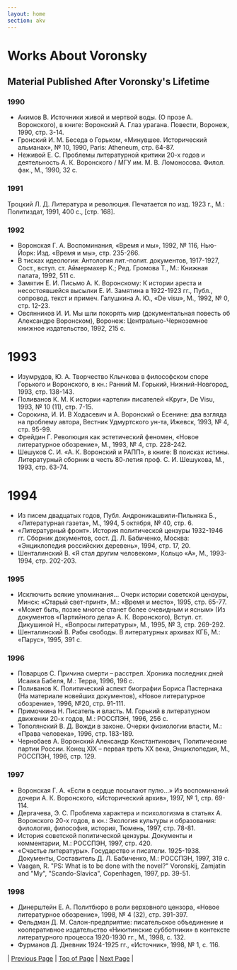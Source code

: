 ```yaml
---
layout: home
section: akv
---
```

# Works About Voronsky
## Material Published After Voronsky's Lifetime

### 1990
- Акимов В. Источники живой и мертвой воды. (О прозе А. Воронского), в книге: Воронский А. Глаз урагана. Повести, Воронеж, 1990, стр. 3-14.
- Гронский И. М. Беседа о Горьком, «Минувшее. Исторический альманах», № 10, 1990, Paris: Atheneum, стр. 64-87.
- Неживой Е. С. Проблемы литературной критики 20-х годов и деятельность А. К. Воронского / МГУ им. М. В. Ломоносова. Филол. фак., М., 1990, 32 с.

### 1991
Троцкий Л. Д. Литература и революция. Печатается по изд. 1923 г., М.: Политиздат, 1991, 400 с., [стр. 168].

### 1992
- Воронская Г. А. Воспоминания, «Время и мы», 1992, № 116, Нью-Йорк: Изд. «Время и мы», стр. 235-266.
- В тисках идеологии: Антология лит.-полит. документов, 1917-1927, Сост., вступ. ст. Аймермахер К.; Ред. Громова Т., М.: Книжная палата, 1992, 511 с.
- Замятин Е. И. Письмо А. К. Воронскому: К истории ареста и несостоявшейся высылки Е. И. Замятина в 1922-1923 гг., Публ., сопровод. текст и примеч. Галушкина А. Ю., «De visu», М., 1992, № 0, стр. 12-23.
- Овсянников И. И. Мы шли покорять мир (документальная повесть об Александре Воронском), Воронеж: Центрально-Черноземное книжное издательство, 1992, 215 с.

# 1993
- Изумрудов, Ю. А. Творчество Клычкова в философском споре Горького и Воронского, в кн.: Ранний М. Горький, Нижний-Новгород, 1993, стр. 138-143.
- Поливанов К. М. К истории «артели» писателей «Круг», De Visu, 1993, № 10 (11), стр. 7-15.
- Сорокина, И. И. В Ходасевич и А. Воронский о Есенине: два взгляда на проблему автора, Вестник Удмуртского ун-та, Ижевск, 1993, № 4, стр. 95-99.
- Фрейдин Г. Революция как эстетический феномен, «Новое литературное обозрение», М., 1993, № 4, стр. 228-242.
- Шешуков С. И. «А. К. Воронский и РАПП», в книге: В поисках истины. Литературный сборник в честь 80-летия проф. С. И. Шешукова, М., 1993, стр. 63-74.

# 1994
- Из писем двадцатых годов, Публ. Андроникашвили-Пильняка Б., «Литературная газета», М., 1994, 5 октября, № 40, стр. 6.
- «Литературный фронт». История политической цензуры 1932-1946 гг. Сборник документов, сост. Д. Л. Бабиченко, Москва: «Энциклопедия российских деревень», 1994, стр. 17, 20.
- Шенталинский В. «Я стал другим человеком», Кольцо «А», М., 1993-1994, стр. 202-203.

### 1995
- Исключить всякие упоминания... Очерк истории советской цензуры, Минск: «Старый свет-принт», М.: «Время и место», 1995, стр. 65-77.
- «Может быть, позже многое станет более очевидным и ясным» (Из документов «Партийного дела» А. К. Воронского), Вступ. ст. Дикушиной Н., «Вопросы литературы», М., 1995, № 3, стр. 269-292.
- Шенталинский В. Рабы свободы. В литературных архивах КГБ, М.: «Парус», 1995, 391 с.

### 1996
- Поварцов С. Причина смерти – расстрел. Хроника последних дней Исаака Бабеля, М.: Терра, 1996, 196 с.
- Поливанов К. Политический аспект биографии Бориса Пастернака (На материале новейших документов), «Новое литературное обозрение», 1996, №20, стр. 91-111.
- Примочкина Н. Писатель и власть. М. Горький в литературном движении 20-х годов, М.: РОССПЭН, 1996, 256 с.
- Тополянский В. Д. Вожди в законе. Очерки физиологии власти, М.: «Права человека», 1996, стр. 183-189.
- Чернобаев А. Воронский Александр Константинович, Политические партии России. Конец XIX – первая треть XX века, Энциклопедия, М., РОССПЭН, 1996, стр. 129. 

### 1997
- Воронская Г. А. «Если в сердце посылают пулю...» Из воспоминаний дочери А. К. Воронского, «Исторический архив», 1997, № 1, стр. 69-114.
- Дергачева, Э. С. Проблема характера и психологизма в статьях А. Воронского 20-х годов, в кн.: Экология культуры и образования: филология, философия, история, Тюмень, 1997, стр. 78-81.
- История советской политической цензуры. Документы и комментарии, М.: РОССПЭН, 1997, стр. 420.
- «Счастье литературы». Государство и писатели. 1925-1938. Документы, Составитель Д. Л. Бабиченко, М.: РОССПЭН, 1997, 319 с.
- Vaagan, R. &quot;PS: What is to be done with the novel?&quot; Voronskij, Zamjatin and &quot;My&quot;, &quot;Scando-Slavica&quot;, Copenhagen, 1997, pp. 39-51.

### 1998
- Динерштейн Е. А. Политбюро в роли верховного цензора, «Новое литературное обозрение», 1998, № 4 (32), стр. 391-397.
- Фельдман Д. М. Салон-предприятие: писательское объединение и кооперативное издательство «Никитинские субботники» в контексте литературного процесса 1920-1930 гг., М., 1998, с. 132.
- Фурманов Д. Дневник 1924-1925 гг., «Источник», 1998, № 1, с. 116.

| [Previous Page](BiblioAbout1985.html) | [Top of Page](#) | [Next Page](BiblioAbout2000.html) |